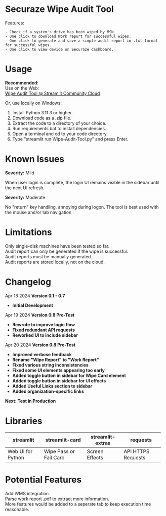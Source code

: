 

# Securaze Wipe Audit Tool
Features:

	- Check if a system's drive has been wiped by MSN.
    - One click to download Work report for successful wipes.
    - One click to generate and save a simple audit report in .txt format for successful wipes.
    - One click to view device on Securaze dashboard.


# Usage
**Recommended:**  
Use on the Web:  
[Wipe Audit Tool @ Streamlit Community Cloud](https://wipecheck.streamlit.app/)

Or, use locally on Windows:

 1. Install Python 3.11.3 or higher.
 2. Download code as a .zip file.
 3. Extract the code to a directory of your choice.
 4. Run requirements.bat to install dependencies.
 5. Open a terminal and cd to your code directory.
 6. Type "streamlit run Wipe-Audit-Tool.py" and press Enter.  
 
# Known Issues
**Severity:** Mild  

When user login is complete, the login UI remains visible in the sidebar until the next UI refresh.  

**Severity:** Moderate  

No "return" key handling, annoying during logon. The tool is best used with the mouse and/or tab navigation.  
# Limitations
Only single-disk machines have been tested so far.  
Audit report can only be generated if the wipe is successful.  
Audit reports must be manually generated.  
Audit reports are stored locally, not on the cloud.  

# Changelog
Apr 18 2024 **Version 0.1 - 0.7**
 - **Initial Development**

Apr 19 2024 **Version 0.8 Pre-Test**
 - **Rewrote to improve logic flow**
 - **Fixed redundant API requests**
 - **Reworked UI to include sidebar**
 
 Apr 20 2024 **Version 0.8 Pre-Test**
 - **Improved verbose feedback**
 - **Rename "Wipe Report" to "Work Report"**
 - **Fixed various string inconsistencies**
 - **Fixed some UI elements appearing too early**
- **Added toggle button in sidebar for Wipe Card element**
- **Added toggle button in sidebar for UI effects**
- **Added Useful Links section to sidebar**
- **Added organization-specific links**

**Next: Test in Production**
# Libraries
|streamlit|streamlit-card|streamlit-extras|requests|
|--|--|--|--|
|Web UI for Python|Wipe Pass or Fail Card|Screen Effects| API HTTPS Requests|
# Potential Features
Add WMS integration.  
Parse work report .pdf to extract more information.  
More features would be added to a seperate tab to keep execution time reasonable.  
